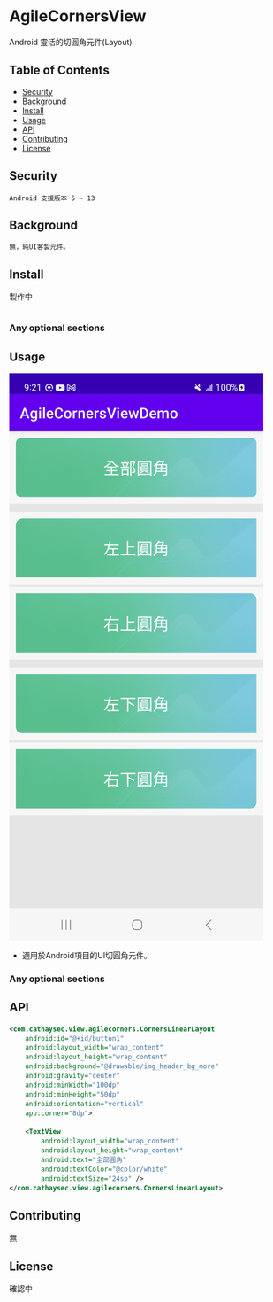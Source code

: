 # AgileCornersView
Android 靈活的切圓角元件(Layout)

## Table of Contents

- [Security](#security)
- [Background](#background)
- [Install](#install)
- [Usage](#usage)
- [API](#api)
- [Contributing](#contributing)
- [License](#license)

## Security
	Android 支援版本 5 ~ 13

## Background
	無，純UI客製元件。

## Install
製作中
```
```

### Any optional sections

## Usage

![alt text](https://github.com/BryanYen0619/AgileCornersView/blob/main/app/src/main/java/com/cathaysec/view/agilecorners/screenshot/Screenshot_20230213_092150.png)

* 適用於Android項目的UI切圓角元件。


### Any optional sections

## API
```xml
<com.cathaysec.view.agilecorners.CornersLinearLayout
	android:id="@+id/button1"
	android:layout_width="wrap_content"
	android:layout_height="wrap_content"
	android:background="@drawable/img_header_bg_more"
	android:gravity="center"
	android:minWidth="100dp"
	android:minHeight="50dp"
	android:orientation="vertical"
	app:corner="8dp">

	<TextView
		android:layout_width="wrap_content"
		android:layout_height="wrap_content"
		android:text="全部圓角"
		android:textColor="@color/white"
		android:textSize="24sp" />
</com.cathaysec.view.agilecorners.CornersLinearLayout>
```

## Contributing

無

## License

確認中
